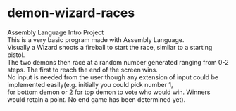 # demon-wizard-races
Assembly Language Intro Project <br />
This is a very basic program made with Assembly Language. <br />
Visually a Wizard shoots a fireball to start the race, similar to a starting pistol. <br />
The two demons then race at a random number generated ranging from 0-2 steps. The first to reach the end of the screen wins. <br />
No input is needed from the user though any extension of input could be implemented easily(e.g. initially you could pick number 1, <br />
for bottom demon or 2 for top demon to vote who would win. Winners would retain a point. No end game has been determined yet). <br />

